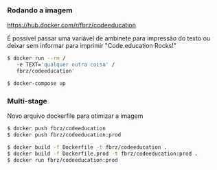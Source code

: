 ### Rodando a imagem
https://hub.docker.com/r/fbrz/codeeducation

É possível passar uma variável de ambinete para impressão do texto
ou deixar sem informar para imprimir "Code.education Rocks!"

```sh
$ docker run --rm /
   -e TEXT='qualquer outra coisa' /
   fbrz/codeeducation'
```

```sh
$ docker-compose up

```

### Multi-stage 
Novo arquivo dockerfile para otimizar a imagem

```sh
$ docker push fbrz/codeeducation
$ docker push fbrz/codeeducation:prod

$ docker build -f Dockerfile -t fbrz/codeeducation .
$ docker build -f Dockerfile.prod -t fbrz/codeeducation:prod .
$ docker run fbrz/codeeducation:prod
```
